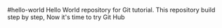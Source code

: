 #hello-world
Hello World repository for Git tutorial.
This repository build step by step, Now it's time to try Git Hub
